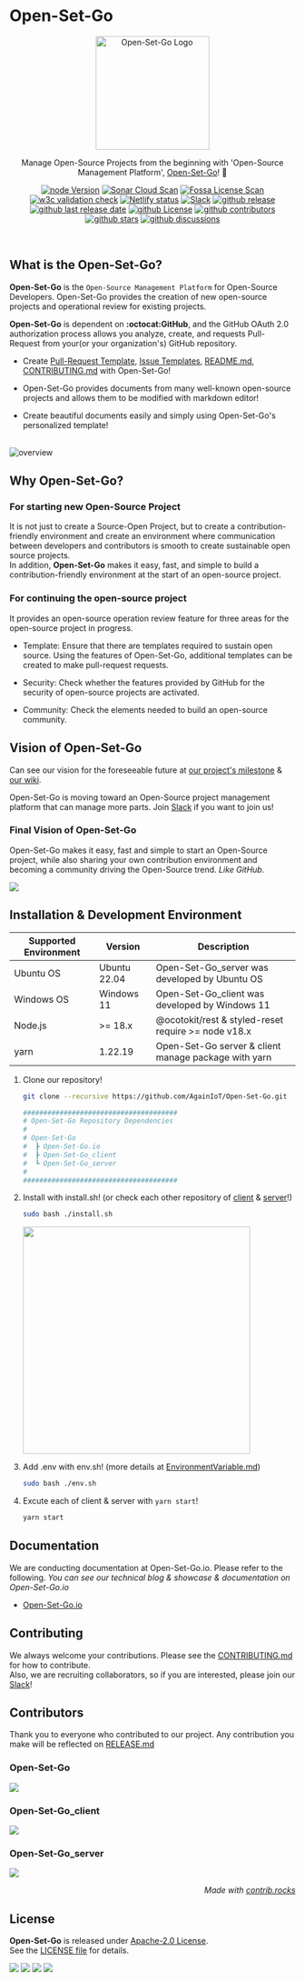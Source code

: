 # Open-Set-Go

<p align="center">
<a href="https://www.open-set-go.com" target="blank"><img src="https://github.com/AgainIoT/Open-Set-Go/blob/main/.github/images/Open-Set-Go.png?raw=true" width="200" alt="Open-Set-Go Logo" /></a>
</p>

<p align="center">
  Manage Open-Source Projects from the beginning with 'Open-Source Management Platform', <a href="https://www.open-set-go.com" target="blank">Open-Set-Go</a>! 🚀
</p>

<p align="center">
  <a href="https://github/AgainIoT/Open-Set-Go"><img src="https://img.shields.io/node/v-lts/%40octokit%2Frest?logo=node.js&label=node" alt="node Version" /></a>
  <a href="https://sonarcloud.io/summary/new_code?id=AgainIoT_Open-Set-Go_server" target="_blank"><img src="https://sonarcloud.io/api/project_badges/measure?project=AgainIoT_Open-Set-Go_server&metric=alert_status" alt="Sonar Cloud Scan" /></a>
  <a href="https://app.fossa.com/projects/git%2Bgithub.com%2FAgainIoT%2FOpen-Set-Go?ref=badge_shield" target="_blank"><img src="https://app.fossa.com/api/projects/git%2Bgithub.com%2FAgainIoT%2FOpen-Set-Go.svg?type=shield&issueType=license" alt="Fossa License Scan" /></a>
   <a href="https://www.open-set-go.com"><img src="https://img.shields.io/w3c-validation/html?targetUrl=https%3A%2F%2Fwww.open-set-go.com&logo=w3c&label=validation" alt="w3c validation check" /></a>
  <a href="https://www.open-set-go.com"><img src="https://img.shields.io/netlify/8a6fd2e8-3678-439f-9ba4-8aec0cb2f9ad?logo=netlify" alt="Netlify status" /></a>
  <a href="https://join.slack.com/t/open-set-go/shared_invite/zt-21jwlzs9g-qrajfUblcCtmCqAy0Xxj8w" target="_blank"><img src="https://img.shields.io/badge/slack-online-brightgreen.svg?logo=slack" alt="Slack"/></a>
  <a href="https://github.com/AgainIoT/Open-Set-Go"><img src="https://img.shields.io/github/v/release/AgainIoT/Open-Set-Go?logo=github" alt="github release" /></a>
  <a href="https://github.com/AgainIoT/Open-Set-Go"><img src="https://img.shields.io/github/release-date/AgainIoT/Open-Set-Go?color=blue&logo=github" alt="github last release date" /></a>
  <a href="/LICENSE"><img src="https://img.shields.io/github/license/AgainIoT/Open-Set-Go?logo=github&color=blue" alt="github License" /></a>
  <a href="https://github.com/AgainIoT/Open-Set-Go/graphs/contributors" target="_blank"><img src="https://img.shields.io/github/contributors-anon/AgainIoT/Open-Set-Go?logo=github&color=blue" alt="github contributors" /></a>
  <a href="https://github.com/AgainIoT/Open-Set-Go"><img src="https://img.shields.io/github/stars/AgainIoT/Open-Set-Go?logo=github" alt="github stars" /></a>
  <a href="https://github.com/AgainIoT/Open-Set-Go"><img src="https://img.shields.io/github/discussions/AgainIoT/Open-Set-Go?logo=github&color=blue" alt="github discussions" /></a>
</p>

<br>

## What is the **Open-Set-Go**?

**Open-Set-Go** is the `Open-Source Management Platform` for Open-Source Developers. Open-Set-Go provides the creation of new open-source projects and operational review for existing projects.

**Open-Set-Go** is dependent on **:octocat:GitHub**, and the GitHub OAuth 2.0 authorization process allows you analyze, create, and requests Pull-Request from your(or your organization's) GitHub repository.

- Create [Pull-Request Template](https://docs.github.com/en/pull-requests/collaborating-with-pull-requests/proposing-changes-to-your-work-with-pull-requests/creating-a-pull-request), [Issue Templates](https://docs.github.com/en/issues/tracking-your-work-with-issues/creating-an-issue), [README.md](https://docs.github.com/ko/repositories/managing-your-repositorys-settings-and-features/customizing-your-repository/about-readmes), [CONTRIBUTING.md](https://mozillascience.github.io/working-open-workshop/contributing/) with Open-Set-Go!

- Open-Set-Go provides documents from many well-known open-source projects and allows them to be modified with markdown editor!

- Create beautiful documents easily and simply using Open-Set-Go's personalized template!

<br>

<img src="./.github/images/overview.png" alt="overview">

## Why **Open-Set-Go**?

### For starting new Open-Source Project

It is not just to create a Source-Open Project, but to create a contribution-friendly environment and create an environment where communication between developers and contributors is smooth to create sustainable open source projects. <br>
In addition, **Open-Set-Go** makes it easy, fast, and simple to build a contribution-friendly environment at the start of an open-source project.

### For continuing the open-source project

It provides an open-source operation review feature for three areas for the open-source project in progress.

- Template: Ensure that there are templates required to sustain open source. Using the features of Open-Set-Go, additional templates can be created to make pull-request requests.

- Security: Check whether the features provided by GitHub for the security of open-source projects are activated.

- Community: Check the elements needed to build an open-source community.

## Vision of **Open-Set-Go**

Can see our vision for the foreseeable future at [our project's milestone](https://github.com/AgainIoT/Open-Set-Go/milestones) & [our wiki](https://github.com/AgainIoT/Open-Set-Go/wiki). <br>

Open-Set-Go is moving toward an Open-Source project management platform that can manage more parts. Join [Slack](https://join.slack.com/t/open-set-go/shared_invite/zt-21jwlzs9g-qrajfUblcCtmCqAy0Xxj8w) if you want to join us!

### Final Vision of Open-Set-Go

Open-Set-Go makes it easy, fast and simple to start an Open-Source project, while also sharing your own contribution environment and becoming a community driving the Open-Source trend. _Like GitHub._

<img src="./.github/images/roadmap.png">

## Installation & Development Environment

| Supported Environment | Version      | Description                                          |
| --------------------- | ------------ | ---------------------------------------------------- |
| Ubuntu OS             | Ubuntu 22.04 | Open-Set-Go_server was developed by Ubuntu OS        |
| Windows OS            | Windows 11   | Open-Set-Go_client was developed by Windows 11       |
| Node.js               | >= 18.x      | @ocotokit/rest & styled-reset require >= node v18.x  |
| yarn                  | 1.22.19      | Open-Set-Go server & client manage package with yarn |

1. Clone our repository!

   ```bash
   git clone --recursive https://github.com/AgainIoT/Open-Set-Go.git

   ######################################
   # Open-Set-Go Repository Dependencies
   #
   # Open-Set-Go
   #  ┣ Open-Set-Go.io
   #  ┣ Open-Set-Go_client
   #  ┗ Open-Set-Go_server
   #
   ######################################
   ```

2. Install with install.sh! (or check each other repository of [client](https://github.com/AgainIoT/Open-Set-Go_client#installation--development-environment) & [server](https://github.com/AgainIoT/Open-Set-Go_server#installation--development-environment)!)

   ```bash
   sudo bash ./install.sh
   ```

   <img src="./.github/images/install.gif" width=400>

3. Add .env with env.sh! (more details at [EnvironmentVariable.md](./EnvironmentVariable.md))

   ```bash
   sudo bash ./env.sh
   ```

4. Excute each of client & server with `yarn start`!

   ```bash
   yarn start
   ```

## Documentation

We are conducting documentation at Open-Set-Go.io. Please refer to the following. _You can see our technical blog & showcase & documentation on Open-Set-Go.io_

- <a href="https://docs.open-set-go.com">Open-Set-Go.io</a>

## Contributing

We always welcome your contributions. Please see the <a href="./CONTRIBUTING.md">CONTRIBUTING.md</a> for how to contribute. <br>
Also, we are recruiting collaborators, so if you are interested, please join our [Slack](https://join.slack.com/t/open-set-go/shared_invite/zt-21jwlzs9g-qrajfUblcCtmCqAy0Xxj8w)!

## Contributors

Thank you to everyone who contributed to our project. Any contribution you make will be reflected on [RELEASE.md](./RELEASE.md)

### Open-Set-Go

<a href="https://github.com/AgainIoT/Open-Set-Go/graphs/contributors">
  <img src="https://contrib.rocks/image?repo=AgainIoT/Open-Set-Go"/>
</a>

### Open-Set-Go_client

<a href="https://github.com/AgainIoT/Open-Set-Go_client/graphs/contributors">
  <img src="https://contrib.rocks/image?repo=AgainIoT/Open-Set-Go_client"/>
</a>

### Open-Set-Go_server

<a href="https://github.com/AgainIoT/Open-Set-Go_server/graphs/contributors">
  <img src="https://contrib.rocks/image?repo=AgainIoT/Open-Set-Go_server"/>
</a>

_<div align=right>Made with <a href="https://contrib.rocks">contrib.rocks</a></div>_

## License

**Open-Set-Go** is released under <a href="https://www.apache.org/licenses/LICENSE-2.0">Apache-2.0 License</a>.<br>
See the <a href="./LICENSE">LICENSE file</a> for details. <br>

<a href="https://app.fossa.com/projects/git%2Bgithub.com%2FAgainIoT%2FOpen-Set-Go?utm_source=share_link"><img src="https://app.fossa.com/api/projects/git%2Bgithub.com%2FAgainIoT%2FOpen-Set-Go.svg?type=large"></a>
<a href="https://app.fossa.com/projects/git%2Bgithub.com%2FAgainIoT%2FOpen-Set-Go_server?utm_source=share_link"><img src="https://app.fossa.com/api/projects/git%2Bgithub.com%2FAgainIoT%2FOpen-Set-Go_server.svg?type=large"></a>
<a href="https://app.fossa.com/projects/git%2Bgithub.com%2FAgainIoT%2FOpen-Set-Go_client?utm_source=share_link"><img src="https://app.fossa.com/api/projects/git%2Bgithub.com%2FAgainIoT%2FOpen-Set-Go_client.svg?type=large"></a>
<a href="https://app.fossa.com/projects/git%2Bgithub.com%2FAgainIoT%2FOpen-Set-Go.io?utm_source=share_link"><img src="https://app.fossa.com/api/projects/git%2Bgithub.com%2FAgainIoT%2FOpen-Set-Go.io.svg?type=large"></a>

